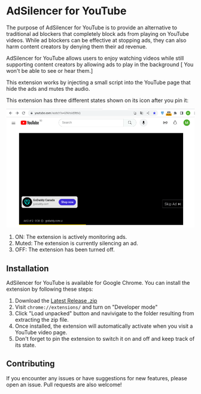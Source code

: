 # AdSilencer for YouTube

The purpose of AdSilencer for YouTube is to provide an alternative to traditional ad blockers that completely block ads from playing on YouTube videos. While ad blockers can be effective at stopping ads, they can also harm content creators by denying them their ad revenue.

AdSilencer for YouTube allows users to enjoy watching videos while still supporting content creators by allowing ads to play in the background [ You won't be able to see or hear them.]

This extension works by injecting a small script into the YouTube page that hide the ads and mutes the audio.

This extension has three different states shown on its icon after you pin it:

 ![Tool Screenshot](./AdSilencer-for-YouTube.gif)

1. ON: The extension is actively monitoring ads.
2. Muted: The extension is currently silencing an ad.
3. OFF: The extension has been turned off.



## Installation

AdSilencer for YouTube is available for Google Chrome. You can install the extension by following these steps:

1. Download the [Latest Release .zip](https://github.com/mahmoudElmaandi/AdSilencer-for-YouTube/releases/tag/v1.0)
2. Visit `chrome://extensions/` and turn on "Developer mode"
3. Click "Load unpacked" button and navivigate to the folder resulting from extracting the zip file.
4. Once installed, the extension will automatically activate when you visit a YouTube video page.
5. Don't forget to pin the extension to switch it on and off and keep track of its state.

## Contributing

If you encounter any issues or have suggestions for new features, please open an issue. Pull requests are also welcome!
